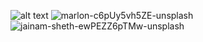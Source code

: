 ![alt text](https://tinypng.com/images/social/website.jpg)
![marlon-c6pUy5vh5ZE-unsplash](https://user-images.githubusercontent.com/60864315/216608247-dc740163-e162-4a81-80d1-2370f932e42b.jpg)
![jainam-sheth-ewPEZZ6pTMw-unsplash](https://user-images.githubusercontent.com/60864315/216609287-0ea839dc-0351-4198-8acb-d68228e6a315.jpg)
